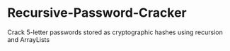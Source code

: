 # Recursive-Password-Cracker
Crack 5-letter passwords stored as cryptographic hashes using recursion and ArrayLists
